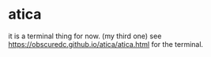 # atica
it is a terminal thing for now. (my third one) see https://obscuredc.github.io/atica/atica.html for the terminal.

